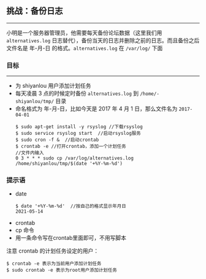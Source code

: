 ## 挑战：备份日志
---
小明是一个服务器管理员，他需要每天备份论坛数据（这里我们用 ```alternatives.log``` 日志替代），备份当天的日志并删除之前的日志。而且备份之后文件名是 年-月-日 的格式。```alternatives.log``` 在 ```/var/log/``` 下面
### 目标
---
- 为 shiyanlou 用户添加计划任务
- 每天凌晨 3 点的时候定时备份 ```alternatives.log``` 到 ```/home/- shiyanlou/tmp/``` 目录
- 命名格式为 年-月-日，比如今天是 2017 年 4 月 1 日，那么文件名为 ```2017-04-01```
  ```shell
  $ sudo apt-get install -y rsyslog //下载rsyslog
  $ sudo service rsyslog start  //启动rsyslog服务
  $ sudo cron -f &  //启动crontab
  $ crontab -e //打开crontab，添加一个计划任务
  //文件内输入
  0 3 * * * sudo cp /var/log/alternatives.log /home/shiyanlou/tmp/$(date '+%Y-%m-%d')
  ```

### 提示语
- date
  ```shell
  $ date '+%Y-%m-%d'  //按自己的格式显示年月日
  2021-05-14  
  ```
- crontab
- cp 命令
- 用一条命令写在crontab里面即可，不用写脚本

注意 crontab 的计划任务设定的用户：
```shell
$ crontab -e 表示为当前用户添加计划任务
$ sudo crontab -e 表示为root用户添加计划任务
```
